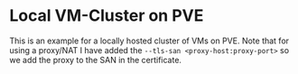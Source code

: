 # Local VM-Cluster on PVE
This is an example for a locally hosted cluster of VMs on PVE. Note that for using a proxy/NAT I have added the `--tls-san <proxy-host:proxy-port>` so we add the proxy to the SAN in the certificate.
